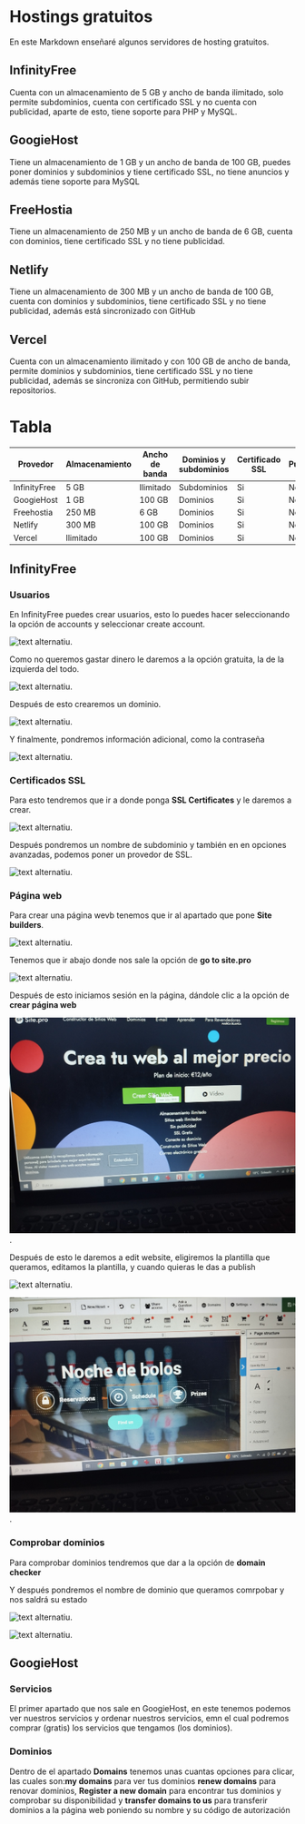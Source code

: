 # Hostings gratuitos

En este Markdown enseñaré algunos servidores de hosting gratuitos.

## InfinityFree
Cuenta con un almacenamiento de 5 GB y ancho de banda ilimitado, solo permite subdominios, cuenta con certificado SSL y no cuenta con publicidad, aparte de esto, tiene soporte para PHP y MySQL.
## GoogieHost
Tiene un almacenamiento de 1 GB y un ancho de banda de 100 GB, puedes poner dominios y subdominios y tiene certificado SSL, no tiene anuncios y además tiene soporte para MySQL
## FreeHostia
Tiene un almacenamiento de 250 MB y un ancho de banda de 6 GB, cuenta con dominios, tiene certificado SSL y no tiene publicidad.
## Netlify
Tiene un almacenamiento de 300 MB y un ancho de banda de 100 GB, cuenta con dominios y subdominios, tiene certificado SSL y no tiene publicidad, además está sincronizado con GitHub
## Vercel
Cuenta con un almacenamiento ilimitado y con 100 GB de ancho de banda, permite dominios y subdominios, tiene certificado SSL y no tiene publicidad, además se sincroniza con GitHub, permitiendo subir repositorios.
# Tabla
| Provedor | Almacenamiento |Ancho de banda| Dominios y subdominios | Certificado SSL |Publicidad|Otras caracteristicas| Enlace| 
| -------------|-------------|-------------|-------------|-------------|-------------|-------------|-------------
| InfinityFree  | 5 GB| Ilimitado| Subdominios  | Si  | No |PHP y MySQL |[ InfinityFree](https://infinityfree.net/)
| GoogieHost| 1 GB| 100 GB| Dominios  | Si  |  No| MySQL | [GoogieHost](googiehost.com)
| Freehostia | 250 MB | 6 GB| Dominios  | Si  | No |  |[FreeHostia](https://www.freehostia.com/)
| Netlify | 300 MB | 100 GB| Dominios  | Si  |  No |GitHub | [Netlify](netlify.com)
| Vercel  |  Ilimitado| 100 GB| Dominios  | Si | No | GitHub |[Vercel](vercel.com)

## InfinityFree
### Usuarios
En InfinityFree puedes crear usuarios, esto lo puedes hacer seleccionando la opción de accounts y seleccionar create account.

![text alternatiu](Polish_20241117_163203387.jpg).

Como no queremos gastar dinero le daremos a la opción gratuita, la de la izquierda del todo.

![text alternatiu](IMG_20241117_161806.jpg).

Después de esto crearemos un dominio.

![text alternatiu](IMG_20241117_161845.jpg).

Y finalmente, pondremos información adicional, como la contraseña

![text alternatiu](IMG_20241117_161900.jpg).

### Certificados SSL
Para esto tendremos que ir a donde ponga **SSL Certificates** y le daremos a crear.

![text alternatiu](IMG_20241117_161946.jpg).

Después pondremos un nombre de subdominio y también en en opciones avanzadas, podemos poner un provedor de SSL.

![text alternatiu](IMG_20241117_162039.jpg).

### Página web

Para crear una página wevb tenemos que ir al apartado que pone **Site builders**.

![text alternatiu](IMG_20241117_162220.jpg).

Tenemos que ir abajo donde nos sale la opción de **go to site.pro**

![text alternatiu](IMG_20241117_162341.jpg).

Después de esto iniciamos sesión en la página, dándole clic a la opción de **crear página web**

![text alternatiu](IMG_20241117_162711.jpg).

Después de esto le daremos a edit website, eligiremos la plantilla que queramos, editamos la plantilla, y cuando quieras le das a publish

![text alternatiu](IMG_20241117_162743.jpg).

![text alternatiu](IMG_20241117_163042.jpg).

### Comprobar dominios 
Para comprobar dominios tendremos que dar a la opción de **domain checker**

Y después pondremos el nombre de dominio que queramos comrpobar y nos saldrá su estado

![text alternatiu](IMG_20241117_162516.jpg).

![text alternatiu](IMG_20241117_162546.jpg).

## GoogieHost
### Servicios
El primer apartado que nos sale en GoogieHost, en este tenemos podemos ver nuestros servicios y ordenar nuestros servicios, emn el cual podremos comprar (gratis) los servicios que tengamos (los dominios).



### Dominios
Dentro de el apartado **Domains** tenemos unas cuantas opciones para clicar, las cuales son:**my domains** para ver tus dominios **renew domains** para renovar dominios, **Register a new domain** para encontrar tus dominios y comprobar su disponibilidad y **transfer domains to us** para transferir dominios a la página web poniendo su nombre y su código de autorización


